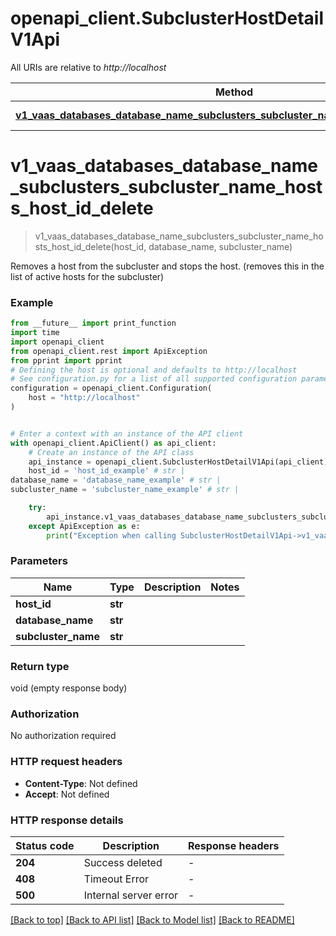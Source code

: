 # openapi_client.SubclusterHostDetailV1Api

All URIs are relative to *http://localhost*

Method | HTTP request | Description
------------- | ------------- | -------------
[**v1_vaas_databases_database_name_subclusters_subcluster_name_hosts_host_id_delete**](SubclusterHostDetailV1Api.md#v1_vaas_databases_database_name_subclusters_subcluster_name_hosts_host_id_delete) | **DELETE** /v1/vaas/databases/{database_name}/subclusters/{subcluster_name}/hosts/{host_id} | 


# **v1_vaas_databases_database_name_subclusters_subcluster_name_hosts_host_id_delete**
> v1_vaas_databases_database_name_subclusters_subcluster_name_hosts_host_id_delete(host_id, database_name, subcluster_name)



Removes a host from the subcluster and stops the host. (removes this in the list of active hosts for the subcluster)

### Example

```python
from __future__ import print_function
import time
import openapi_client
from openapi_client.rest import ApiException
from pprint import pprint
# Defining the host is optional and defaults to http://localhost
# See configuration.py for a list of all supported configuration parameters.
configuration = openapi_client.Configuration(
    host = "http://localhost"
)


# Enter a context with an instance of the API client
with openapi_client.ApiClient() as api_client:
    # Create an instance of the API class
    api_instance = openapi_client.SubclusterHostDetailV1Api(api_client)
    host_id = 'host_id_example' # str | 
database_name = 'database_name_example' # str | 
subcluster_name = 'subcluster_name_example' # str | 

    try:
        api_instance.v1_vaas_databases_database_name_subclusters_subcluster_name_hosts_host_id_delete(host_id, database_name, subcluster_name)
    except ApiException as e:
        print("Exception when calling SubclusterHostDetailV1Api->v1_vaas_databases_database_name_subclusters_subcluster_name_hosts_host_id_delete: %s\n" % e)
```

### Parameters

Name | Type | Description  | Notes
------------- | ------------- | ------------- | -------------
 **host_id** | **str**|  | 
 **database_name** | **str**|  | 
 **subcluster_name** | **str**|  | 

### Return type

void (empty response body)

### Authorization

No authorization required

### HTTP request headers

 - **Content-Type**: Not defined
 - **Accept**: Not defined

### HTTP response details
| Status code | Description | Response headers |
|-------------|-------------|------------------|
**204** | Success deleted |  -  |
**408** | Timeout Error |  -  |
**500** | Internal server error |  -  |

[[Back to top]](#) [[Back to API list]](../README.md#documentation-for-api-endpoints) [[Back to Model list]](../README.md#documentation-for-models) [[Back to README]](../README.md)

